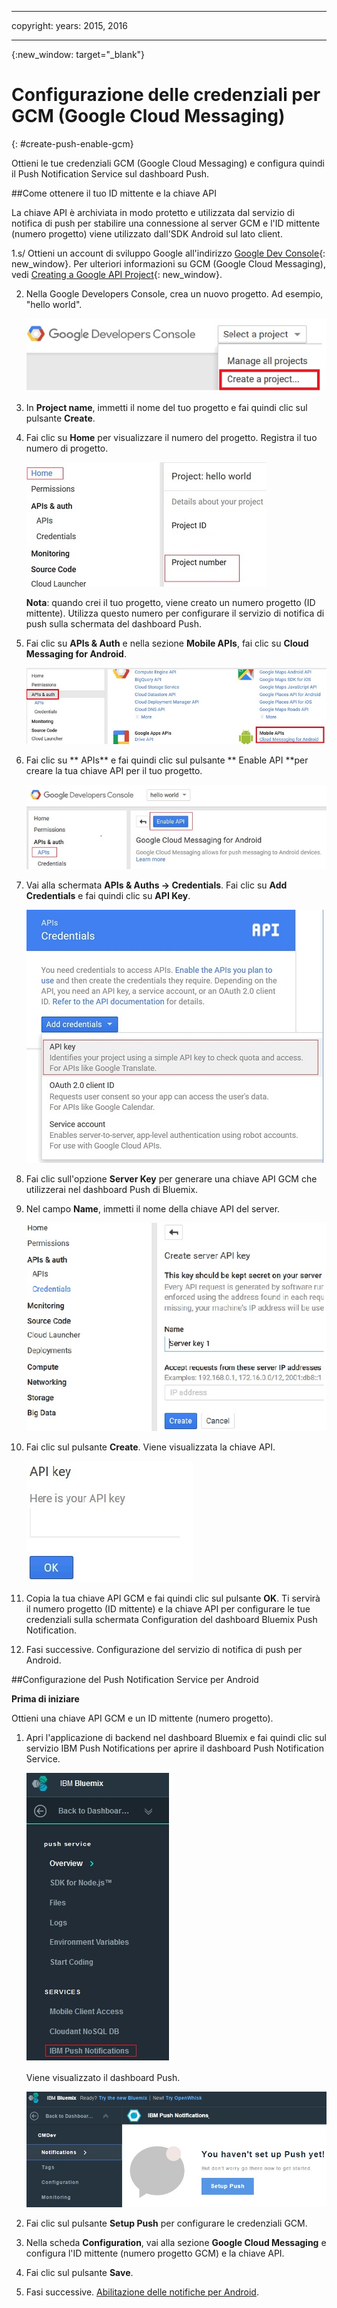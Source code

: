 
---

copyright:
 years: 2015, 2016

---

{:new_window: target="_blank"}
# Configurazione delle credenziali per GCM (Google Cloud Messaging)
{: #create-push-enable-gcm}

Ottieni le tue credenziali GCM (Google Cloud Messaging) e configura
        quindi il Push Notification Service sul dashboard Push.

##Come ottenere il tuo ID mittente e la chiave API

La chiave API è archiviata in modo protetto e utilizzata dal servizio di notifica di push per stabilire una connessione al server GCM e l'ID mittente (numero progetto) viene utilizzato dall'SDK Android sul lato client.

1.s/ Ottieni un account di sviluppo Google all'indirizzo [Google Dev Console](https://console.developers.google.com/start){: new_window}. Per ulteriori informazioni su GCM (Google Cloud Messaging), vedi [Creating a Google API Project](https://developers.google.com/console/help/new/){: new_window}.

2. Nella Google Developers Console, crea un nuovo progetto. Ad esempio, "hello
                        world".

	![Crea progetto](images/gcm_createproject.jpg)

3. In **Project name**, immetti il nome del tuo progetto e
                        fai quindi clic sul pulsante **Create**.
4. Fai clic su **Home** per visualizzare il numero
                        del progetto. Registra il tuo numero di progetto.

	![Numero progetto GCM](images/gcm_projectnumber.jpg)

	**Nota**: quando crei il tuo progetto, viene creato un numero progetto (ID mittente). Utilizza questo numero per configurare il servizio di
                            notifica di push sulla schermata del dashboard Push.

5. Fai clic su **APIs & Auth** e nella sezione **Mobile APIs**, fai clic su **Cloud Messaging for Android**.

	![API](images/gcm_mobileapi.jpg)

6. Fai clic su ** APIs** e fai quindi clic sul pulsante ** Enable API
                        **per creare la tua chiave API per il tuo progetto.

	![Abilita API ](images/gcm_enable_api.jpg)

7. Vai alla schermata **APIs & Auths -> Credentials**. Fai clic su **Add Credentials** e fai quindi clic su **API
                            Key**.

	![Credenziali API](images/api_credentials.jpg)

8. Fai clic sull'opzione **Server Key** per generare una chiave
                        API GCM che utilizzerai nel dashboard Push di Bluemix.
9. Nel campo **Name**, immetti il nome della chiave API del server.

	![Chiave server GCM](images/gcm_serverkey.jpg)

10. Fai clic sul pulsante **Create**.
Viene visualizzata
                        la chiave API.

	![Chiave API GCM](images/gcm_apikey.jpg)

11. Copia la tua chiave API GCM e fai quindi clic sul pulsante **OK**. Ti servirà il numero progetto (ID mittente) e la chiave API per configurare le tue credenziali sulla schermata Configuration del dashboard Bluemix Push Notification.
12. Fasi successive. Configurazione del servizio di notifica di push per Android.

##Configurazione del Push Notification Service per Android

**Prima di iniziare**

Ottieni una chiave API GCM e un ID mittente (numero progetto).

1. Apri l'applicazione di backend nel dashboard Bluemix e fai quindi clic sul servizio IBM Push Notifications per aprire il dashboard Push Notification Service.

	![Dashboard Push](images/bluemixdashboard_push.jpg)

	Viene visualizzato il dashboard Push.

	![Configurazione Push](images/setup_push_main.jpg)

2. Fai clic sul pulsante **Setup Push** per configurare le credenziali GCM.
1. Nella scheda **Configuration**, vai alla sezione **Google Cloud Messaging** e configura l'ID mittente (numero progetto GCM) e la chiave API.

4. Fai clic sul pulsante **Save**.
5. Fasi successive. [Abilitazione delle notifiche per Android](c_enable_push.html).
